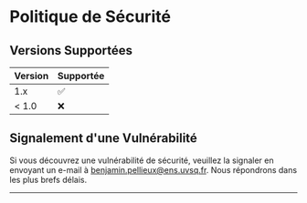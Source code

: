# Politique de Sécurité

## Versions Supportées

| Version | Supportée          |
| ------- | ------------------ |
| 1.x     | :white_check_mark: |
| < 1.0   | :x:                |

## Signalement d'une Vulnérabilité

Si vous découvrez une vulnérabilité de sécurité, veuillez la signaler en envoyant un e-mail à [benjamin.pellieux@ens.uvsq.fr](mailto:benjamin.pellieux@ens.uvsq.fr). Nous répondrons dans les plus brefs délais.

---


